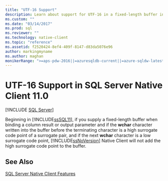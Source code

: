 ```yaml
---
title: "UTF-16 Support"
description: Learn about support for UTF-16 in a fixed-length buffer in SQL Server Native Client, beginning with SQL Server 2012.
ms.custom: ""
ms.date: "03/14/2017"
ms.prod: sql
ms.reviewer: ""
ms.technology: native-client
ms.topic: "reference"
ms.assetid: f2520424-8ef4-409f-8147-d83da5076e96
author: markingmyname
ms.author: maghan
monikerRange: ">=aps-pdw-2016||=azuresqldb-current||=azure-sqldw-latest||>=sql-server-2016||=sqlallproducts-allversions||>=sql-server-linux-2017||=azuresqldb-mi-current"
---
```

# UTF-16 Support in SQL Server Native Client 11.0
[!INCLUDE [SQL Server](../../../includes/applies-to-version/sql-asdb-asdbmi-asa-pdw.md)]

  Beginning in [!INCLUDE[ssSQL11](../../../includes/sssql11-md.md)], if you supply a fixed-length buffer when binding a column result or output parameter and if the **wchar** character written into the buffer before the terminating character is a high surrogate code point of a surrogate pair, and if the next **wchar** character is a low surrogate code point, [!INCLUDE[ssNoVersion](../../../includes/ssnoversion-md.md)] Native Client will not add the high surrogate code point to the buffer.  
  
## See Also  
 [SQL Server Native Client Features](../../../relational-databases/native-client/features/sql-server-native-client-features.md)  
  
  
